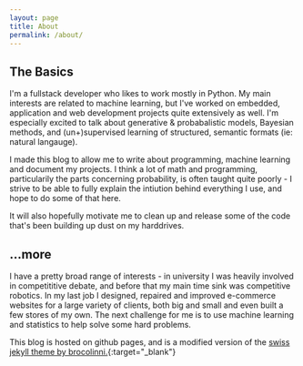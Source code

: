 ```yaml
---
layout: page
title: About
permalink: /about/
---
```

## The Basics

I'm a fullstack developer who likes to work mostly in Python. My main interests are related to machine learning, but I've worked on embedded, application and web development projects quite extensively as well. I'm especially excited to talk about generative & probabalistic models, Bayesian methods, and (un+)supervised learning of structured, semantic formats (ie: natural langauge).

I made this blog to allow me to write about programming, machine learning and document my projects. I think a lot of math and programming, particularily the parts concerning probability, is often taught quite poorly - I strive to be able to fully explain the intiution behind everything I use, and hope to do some of that here.

It will also hopefully motivate me to clean up and release some of the code that's been building up dust on my harddrives.

## ...more

I have a pretty broad range of interests - in university I was heavily involved in competititive debate, and before that my main time sink was competitive robotics. In my last job I designed, repaired and improved e-commerce websites for a large variety of clients, both big and small and even built a few stores of my own. The next challenge for me is to use machine learning and statistics to help solve some hard problems.

This blog is hosted on github pages, and is a modified version of the [swiss jekyll theme by brocolinni.](https://github.com/broccolini/swiss){:target="_blank"}
